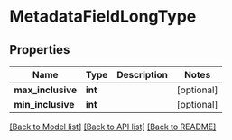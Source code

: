 # MetadataFieldLongType

## Properties
Name | Type | Description | Notes
------------ | ------------- | ------------- | -------------
**max_inclusive** | **int** |  | [optional] 
**min_inclusive** | **int** |  | [optional] 

[[Back to Model list]](../README.md#documentation-for-models) [[Back to API list]](../README.md#documentation-for-api-endpoints) [[Back to README]](../README.md)


